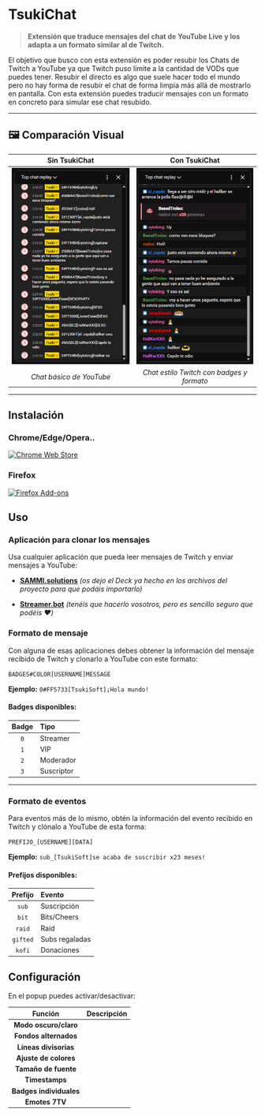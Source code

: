 # TsukiChat

> **Extensión que traduce mensajes del chat de YouTube Live y los adapta a un formato similar al de Twitch.**

El objetivo que busco con esta extensión es poder resubir los Chats de Twitch a YouTube ya que Twitch puso límite a la cantidad de VODs que puedes tener. Resubir el directo es algo que suele hacer todo el mundo pero no hay forma de resubir el chat de forma limpia más allá de mostrarlo en pantalla. Con esta extensión puedes traducir mensajes con un formato en concreto para simular ese chat resubido.

---

## 🖼️ Comparación Visual

<div align="center">

| **Sin TsukiChat** | **Con TsukiChat** |
|:---:|:---:|
| ![Chat sin extensión](capturas/sin_extension.png) | ![Chat con extensión](capturas/con_extension.png) |
| *Chat básico de YouTube* | *Chat estilo Twitch con badges y formato* |

</div>

---

## Instalación

### Chrome/Edge/Opera..
[![Chrome Web Store](https://img.shields.io/badge/Instalar_desde-Chrome_Web_Store-4285f4?style=for-the-badge&logo=googlechrome)](https://chromewebstore.google.com/detail/tsukichat/dojcelbefjhbapbhgkplifhcfblpgaab)

### Firefox  
[![Firefox Add-ons](https://img.shields.io/badge/Instalar_desde-Firefox_Add--ons-ff6611?style=for-the-badge&logo=firefox)](https://chromewebstore.google.com/detail/tsukichat/dojcelbefjhbapbhgkplifhcfblpgaab)

## Uso

### Aplicación para clonar los mensajes

Usa cualquier aplicación que pueda leer mensajes de Twitch y enviar mensajes a YouTube:

- **[SAMMI.solutions](https://sammi.solutions/)** *(os dejo el Deck ya hecho en los archivos del proyecto para que podáis importarlo)*

- **[Streamer.bot](https://streamer.bot/)** *(tenéis que hacerlo vosotros, pero es sencillo seguro que podéis ❤️)*

### Formato de mensaje

Con alguna de esas aplicaciones debes obtener la información del mensaje recibido de Twitch y clonarlo a YouTube con este formato:

```
BADGES#COLOR[USERNAME]MESSAGE
```
**Ejemplo:** `0#FF5733[TsukiSoft]¡Hola mundo!`

#### Badges disponibles:
| Badge | Tipo |
|:---:|:---|
| `0` | Streamer |
| `1` | VIP |
| `2` | Moderador |
| `3` | Suscriptor |

---

### Formato de eventos

Para eventos más de lo mismo, obtén la información del evento recibido en Twitch y clónalo a YouTube de esta forma:

```
PREFIJO_[USERNAME][DATA]
```
**Ejemplo:** `sub_[TsukiSoft]se acaba de suscribir x23 meses!`

#### Prefijos disponibles:
| Prefijo | Evento |
|:---:|:---|
| `sub` | Suscripción |
| `bit` | Bits/Cheers |
| `raid` | Raid |
| `gifted` | Subs regaladas |
| `kofi` | Donaciones |

## Configuración

En el popup puedes activar/desactivar:

| Función | Descripción |
|:---:|:---|
| **Modo oscuro/claro** |
| **Fondos alternados** |
| **Líneas divisorias** |
| **Ajuste de colores** |
| **Tamaño de fuente** |
| **Timestamps** |
| **Badges individuales** |
| **Emotes 7TV** |